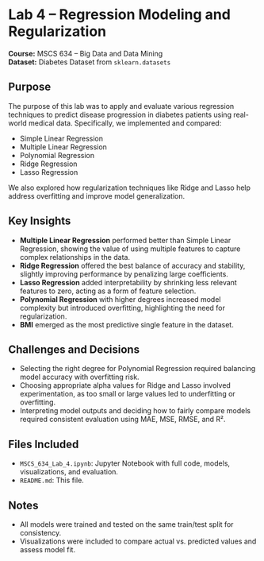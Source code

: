 # Lab 4 – Regression Modeling and Regularization  
**Course:** MSCS 634 – Big Data and Data Mining  
**Dataset:** Diabetes Dataset from `sklearn.datasets`  

## Purpose
The purpose of this lab was to apply and evaluate various regression techniques to predict disease progression in diabetes patients using real-world medical data. Specifically, we implemented and compared:
- Simple Linear Regression  
- Multiple Linear Regression  
- Polynomial Regression  
- Ridge Regression  
- Lasso Regression  

We also explored how regularization techniques like Ridge and Lasso help address overfitting and improve model generalization.

## Key Insights
- **Multiple Linear Regression** performed better than Simple Linear Regression, showing the value of using multiple features to capture complex relationships in the data.
- **Ridge Regression** offered the best balance of accuracy and stability, slightly improving performance by penalizing large coefficients.
- **Lasso Regression** added interpretability by shrinking less relevant features to zero, acting as a form of feature selection.
- **Polynomial Regression** with higher degrees increased model complexity but introduced overfitting, highlighting the need for regularization.
- **BMI** emerged as the most predictive single feature in the dataset.

## Challenges and Decisions
- Selecting the right degree for Polynomial Regression required balancing model accuracy with overfitting risk.
- Choosing appropriate alpha values for Ridge and Lasso involved experimentation, as too small or large values led to underfitting or overfitting.
- Interpreting model outputs and deciding how to fairly compare models required consistent evaluation using MAE, MSE, RMSE, and R².

## Files Included
- `MSCS_634_Lab_4.ipynb`: Jupyter Notebook with full code, models, visualizations, and evaluation.
- `README.md`: This file.

## Notes
- All models were trained and tested on the same train/test split for consistency.
- Visualizations were included to compare actual vs. predicted values and assess model fit.
